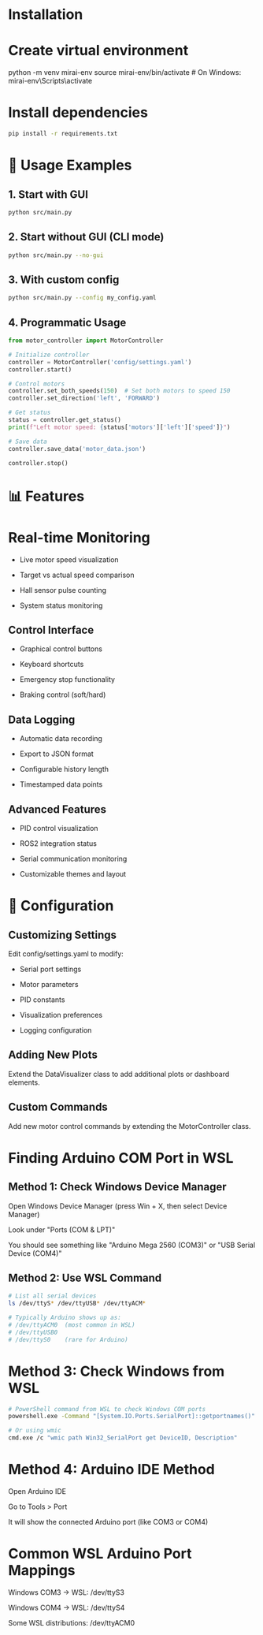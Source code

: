 # Installation
# Create virtual environment
python -m venv mirai-env
source mirai-env/bin/activate  # On Windows: mirai-env\Scripts\activate

# Install dependencies
```bash
pip install -r requirements.txt
```
# 🚀 Usage Examples
## 1. Start with GUI
```bash
python src/main.py
```
## 2. Start without GUI (CLI mode)
``` bash
python src/main.py --no-gui
```
## 3. With custom config
```bash
python src/main.py --config my_config.yaml
```
## 4. Programmatic Usage
``` python
from motor_controller import MotorController

# Initialize controller
controller = MotorController('config/settings.yaml')
controller.start()

# Control motors
controller.set_both_speeds(150)  # Set both motors to speed 150
controller.set_direction('left', 'FORWARD')

# Get status
status = controller.get_status()
print(f"Left motor speed: {status['motors']['left']['speed']}")

# Save data
controller.save_data('motor_data.json')

controller.stop()
```
# 📊 Features
# Real-time Monitoring
- Live motor speed visualization

- Target vs actual speed comparison

- Hall sensor pulse counting

- System status monitoring

## Control Interface
- Graphical control buttons

- Keyboard shortcuts

- Emergency stop functionality

- Braking control (soft/hard)

## Data Logging
- Automatic data recording

- Export to JSON format

- Configurable history length

- Timestamped data points

## Advanced Features
- PID control visualization

- ROS2 integration status

- Serial communication monitoring

- Customizable themes and layout

# 🔧 Configuration
## Customizing Settings
Edit config/settings.yaml to modify:

- Serial port settings

- Motor parameters

- PID constants

- Visualization preferences

- Logging configuration

## Adding New Plots
Extend the DataVisualizer class to add additional plots or dashboard elements.

## Custom Commands
Add new motor control commands by extending the MotorController class.



# Finding Arduino COM Port in WSL

## Method 1: Check Windows Device Manager
Open Windows Device Manager (press Win + X, then select Device Manager)

Look under "Ports (COM & LPT)"

You should see something like "Arduino Mega 2560 (COM3)" or "USB Serial Device (COM4)"

## Method 2: Use WSL Command
```bash
# List all serial devices
ls /dev/ttyS* /dev/ttyUSB* /dev/ttyACM*

# Typically Arduino shows up as:
# /dev/ttyACM0  (most common in WSL)
# /dev/ttyUSB0
# /dev/ttyS0    (rare for Arduino)
```
# Method 3: Check Windows from WSL
``` bash
# PowerShell command from WSL to check Windows COM ports
powershell.exe -Command "[System.IO.Ports.SerialPort]::getportnames()"

# Or using wmic
cmd.exe /c "wmic path Win32_SerialPort get DeviceID, Description"
```
# Method 4: Arduino IDE Method
Open Arduino IDE

Go to Tools > Port

It will show the connected Arduino port (like COM3 or COM4)

# Common WSL Arduino Port Mappings
Windows COM3 → WSL: /dev/ttyS3

Windows COM4 → WSL: /dev/ttyS4

Some WSL distributions: /dev/ttyACM0
